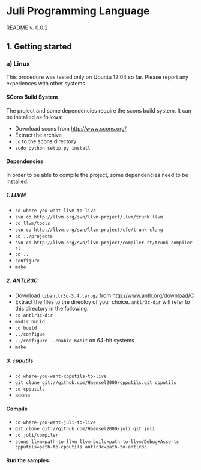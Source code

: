 # Juli Programming Language

README v. 0.0.2

## 1. Getting started

### a) Linux

This procedure was tested only on Ubuntu 12.04 so far. Please report any experiences with other systems.

#### SCons Build System

The project and some dependencies require the scons build system. It can be installed as follows:
* Download scons from http://www.scons.org/
* Extract the archive
* `cd` to the scons directory
* `sudo python setup.py install`

#### Dependencies

In order to be able to compile the project, some dependencies need to be installed:

##### 1. LLVM

* `cd where-you-want-llvm-to-live`
* `svn co http://llvm.org/svn/llvm-project/llvm/trunk llvm`
* `cd llvm/tools`
* `svn co http://llvm.org/svn/llvm-project/cfe/trunk clang`
* `cd ../projects`
* `svn co http://llvm.org/svn/llvm-project/compiler-rt/trunk compiler-rt`
* `cd ..`
* `configure`
* `make`

##### 2. ANTLR3C

* Download `libantlr3c-3.4.tar.gz` from http://www.antlr.org/download/C
* Extract the files to the directoy of your choice. `antlr3c-dir` will refer to this directory in the following.
* `cd antlr3c-dir`
* `mkdir build`
* `cd build`
* `../configue`
 * `../configure --enable-64bit` on 64-bit systems
* `make`

##### 3. cpputils

* `cd where-you-want-cpputils-to-live`
* `git clone git://github.com/Haensel2000/cpputils.git cpputils`
* `cd cpputils`
* scons

#### Compile

* `cd where-you-want-juli-to-live`
* `git clone git://github.com/Haensel2000/juli.git juli`
* `cd juli/compiler`
* `scons llvm=path-to-llvm llvm-build=path-to-llvm/Debug+Asserts cpputils=path-to-cpputils antlr3c=path-to-antlr3c`

#### Run the samples:
